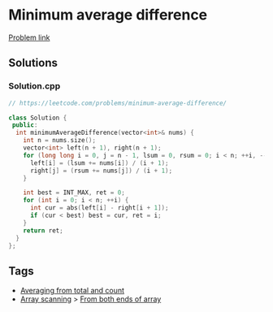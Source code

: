 # Minimum average difference

[Problem link](https://leetcode.com/problems/minimum-average-difference/)

## Solutions


### Solution.cpp
```cpp
// https://leetcode.com/problems/minimum-average-difference/

class Solution {
 public:
  int minimumAverageDifference(vector<int>& nums) {
    int n = nums.size();
    vector<int> left(n + 1), right(n + 1);
    for (long long i = 0, j = n - 1, lsum = 0, rsum = 0; i < n; ++i, --j) {
      left[i] = (lsum += nums[i]) / (i + 1);
      right[j] = (rsum += nums[j]) / (i + 1);
    }

    int best = INT_MAX, ret = 0;
    for (int i = 0; i < n; ++i) {
      int cur = abs(left[i] - right[i + 1]);
      if (cur < best) best = cur, ret = i;
    }
    return ret;
  }
};
```
## Tags

* [Averaging from total and count](/README.md#Averaging_from_total_and_count)
* [Array scanning](/README.md#Array_scanning) > [From both ends of array](/README.md#Array_scanning-From_both_ends_of_array)
